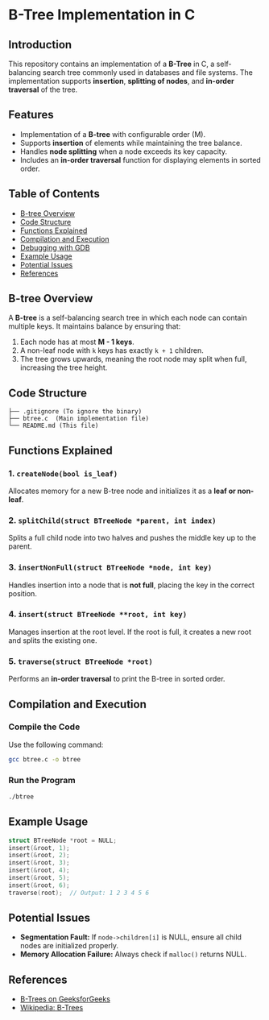 # B-Tree Implementation in C

## Introduction
This repository contains an implementation of a **B-Tree** in C, a self-balancing search tree commonly used in databases and file systems. The implementation supports **insertion**, **splitting of nodes**, and **in-order traversal** of the tree.

## Features
- Implementation of a **B-tree** with configurable order (M).
- Supports **insertion** of elements while maintaining the tree balance.
- Handles **node splitting** when a node exceeds its key capacity.
- Includes an **in-order traversal** function for displaying elements in sorted order.

## Table of Contents
- [B-tree Overview](#b-tree-overview)
- [Code Structure](#code-structure)
- [Functions Explained](#functions-explained)
- [Compilation and Execution](#compilation-and-execution)
- [Debugging with GDB](#debugging-with-gdb)
- [Example Usage](#example-usage)
- [Potential Issues](#potential-issues)
- [References](#references)

## B-tree Overview
A **B-tree** is a self-balancing search tree in which each node can contain multiple keys. It maintains balance by ensuring that:
1. Each node has at most **M - 1 keys**.
2. A non-leaf node with `k` keys has exactly `k + 1` children.
3. The tree grows upwards, meaning the root node may split when full, increasing the tree height.

## Code Structure
```
├── .gitignore (To ignore the binary)
├── btree.c  (Main implementation file)
└── README.md (This file)
```

## Functions Explained
### 1. `createNode(bool is_leaf)`
Allocates memory for a new B-tree node and initializes it as a **leaf or non-leaf**.

### 2. `splitChild(struct BTreeNode *parent, int index)`
Splits a full child node into two halves and pushes the middle key up to the parent.

### 3. `insertNonFull(struct BTreeNode *node, int key)`
Handles insertion into a node that is **not full**, placing the key in the correct position.

### 4. `insert(struct BTreeNode **root, int key)`
Manages insertion at the root level. If the root is full, it creates a new root and splits the existing one.

### 5. `traverse(struct BTreeNode *root)`
Performs an **in-order traversal** to print the B-tree in sorted order.

## Compilation and Execution
### **Compile the Code**
Use the following command:
```sh
gcc btree.c -o btree
```
### **Run the Program**
```sh
./btree
```

## Example Usage
```c
struct BTreeNode *root = NULL;
insert(&root, 1);
insert(&root, 2);
insert(&root, 3);
insert(&root, 4);
insert(&root, 5);
insert(&root, 6);
traverse(root);  // Output: 1 2 3 4 5 6
```

## Potential Issues
- **Segmentation Fault:** If `node->children[i]` is NULL, ensure all child nodes are initialized properly.
- **Memory Allocation Failure:** Always check if `malloc()` returns NULL.

## References
- [B-Trees on GeeksforGeeks](https://www.geeksforgeeks.org/b-tree-set-1-introduction-2/)
- [Wikipedia: B-Trees](https://en.wikipedia.org/wiki/B-tree)


